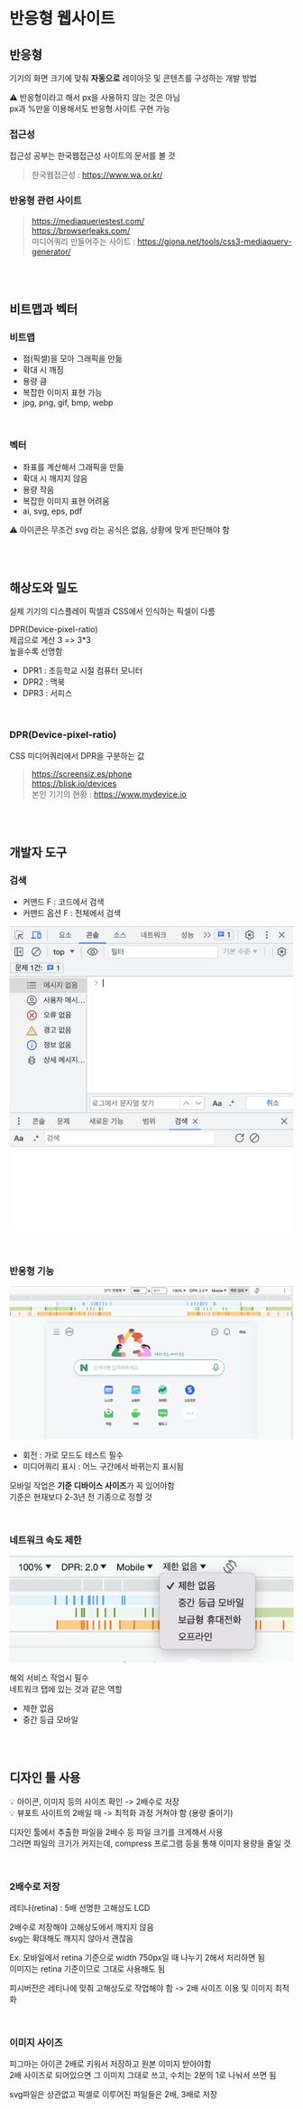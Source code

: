 # 반응형 웹사이트

## 반응형 

기기의 화면 크기에 맞춰 **자동으로** 레이아웃 및 콘텐츠를 구성하는 개발 방법

⚠️ 반응형이라고 해서 px을 사용하지 않는 것은 아님  
px과 %만을 이용해서도 반응형 사이트 구현 가능  

### 접근성

접근성 공부는 한국웹접근성 사이트의 문서를 볼 것

> 한국웹접근성 : https://www.wa.or.kr/

### 반응형 관련 사이트

> https://mediaqueriestest.com/  
> https://browserleaks.com/  
> 미디어쿼리 만들어주는 사이트 : https://giona.net/tools/css3-mediaquery-generator/  

<br><br>

## 비트맵과 벡터

### 비트맵

* 점(픽셀)을 모아 그래픽을 만듦
* 확대 시 깨짐
* 용량 큼
* 복잡한 이미지 표현 가능 
* jpg, png, gif, bmp, webp

<br>

### 벡터

* 좌표를 계산해서 그래픽을 만듦
* 확대 시 깨지지 않음
* 용량 작음
* 복잡한 이미지 표현 어려움 
* ai, svg, eps, pdf

⚠️ 아이콘은 무조건 svg 라는 공식은 없음, 상황에 맞게 판단해야 함

<br><br>

## 해상도와 밀도

실제 기기의 디스플레이 픽셀과 CSS에서 인식하는 픽셀이 다름 

DPR(Device-pixel-ratio)  
제곱으로 계산 3 => 3*3  
높을수록 선명함

* DPR1 : 초등학교 시절 컴퓨터 모니터
* DPR2 : 맥북
* DPR3 : 서피스

<br>

### DPR(Device-pixel-ratio)

CSS 미디어쿼리에서 DPR을 구분하는 값 

> https://screensiz.es/phone  
> https://blisk.io/devices  
> 본인 기기의 현황 : https://www.mydevice.io

<br><br>

## 개발자 도구

### 검색 

* 커맨드 F : 코드에서 검색
* 커맨드 옵션 F : 전체에서 검색

![](../Images/개발자도구_검색.png)

<br>

### 반응형 기능

![](../Images/반응형_개발자도구.png)

* 회전 : 가로 모드도 테스트 필수 
* 미디어쿼리 표시 : 어느 구간에서 바뀌는지 표시됨 

모바일 작업은 **기준 디바이스 사이즈**가 꼭 있어야함  
기준은 현재보다 2-3년 전 기종으로 정할 것 

<br>

### 네트워크 속도 제한

![](../Images/개발자도구_네트워크.png)

해외 서비스 작업시 필수    
네트워크 탭에 있는 것과 같은 역할

* 제한 없음
* 중간 등급 모바일

<br><br>

## 디자인 툴 사용

💡 아이콘, 이미지 등의 사이즈 확인 -> 2배수로 저장  
💡 뷰포트 사이트의 2배일 때 ->  최적화 과정 거쳐야 함 (용량 줄이기) 

디자인 툴에서 추출한 파일을 2배수 등 파일 크기를 크게해서 사용  
그러면 파일의 크기가 커지는데, compress 프로그램 등을 통해 이미지 용량을 줄일 것

<br>

### 2배수로 저장

레티나(retina) : 5배 선명한 고해상도 LCD

2배수로 저장해야 고해상도에서 깨지지 않음      
svg는 확대해도 깨지지 않아서 괜찮음    

Ex. 모바일에서 retina 기준으로 width 750px일 때 나누기 2해서 처리하면 됨     
이미지는 retina 기준이므로 그대로 사용해도 됨

피시버전은 레티나에 맞춰 고해상도로 작업해야 함 -> 2배 사이즈 이용 및 이미지 최적화

<br>

### 이미지 사이즈  

피그마는 아이콘 2배로 키워서 저장하고 원본 이미지 받아야함    
2배 사이즈로 되어있으면 그 이미지 그대로 쓰고, 수치는 2분의 1로 나눠서 쓰면 됨   

svg파일은 상관없고 픽셀로 이루어진 파일들은 2배, 3배로 저장
